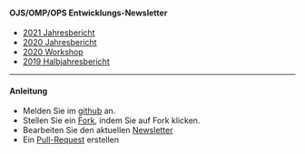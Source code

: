 #### OJS/OMP/OPS Entwicklungs-Newsletter

-  [2021 Jahresbericht](berichte/2021-01.md) 
-  [2020 Jahresbericht](berichte/2020-01.md) 
-  [2020 Workshop](ws/2020-ws-de-en.tex) 
-  [2019 Halbjahresbericht](berichte/2019-02.md) 



---

#### Anleitung

* Melden Sie im  [github](https://github.com/) an.
* Stellen Sie ein [Fork](https://github.com/ojsde/ojs-dev-dach/), indem Sie auf Fork klicken.
* Bearbeiten Sie den aktuellen [Newsletter](https://github.com/ojsde/ojs-dev-dach/tree/master/berichte)
* Ein [Pull-Request](https://github.com/ojsde/ojs-dev-dach/pulls) erstellen
